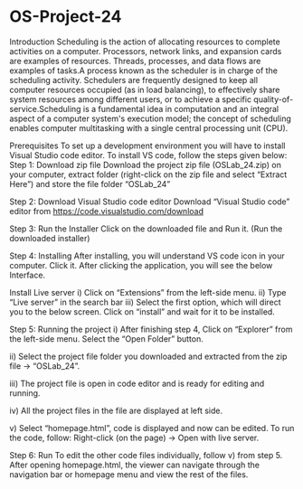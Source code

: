 # OS-Project-24

Introduction
Scheduling is the action of allocating resources to complete activities on a computer. Processors, network links, and expansion cards are examples of resources. Threads, processes, and data flows are examples of tasks.A process known as the scheduler is in charge of the scheduling activity. Schedulers are frequently designed to keep all computer resources occupied (as in load balancing), to effectively share system resources among different users, or to achieve a specific quality-of-service.Scheduling is a fundamental idea in computation and an integral aspect of a computer system's execution model; the concept of scheduling enables computer multitasking with a single central processing unit (CPU).

Prerequisites
To set up a development environment you will have to install Visual Studio code editor. To install VS code, follow the steps given below: 
Step 1: Download zip file Download the project zip file (OSLab_24.zip) on your computer, extract folder (right-click on the zip file and select “Extract Here”) and store the file folder “OSLab_24”

Step 2: Download Visual Studio code editor
Download “Visual Studio code” editor from
 https://code.visualstudio.com/download

Step 3: Run the Installer
Click on the downloaded file and Run it. (Run the downloaded installer)

Step 4: Installing
After installing, you will understand VS code icon in your computer.
Click it. After clicking the application, you will see the below Interface.




Install Live server
i)	Click on “Extensions” from the left-side menu.
ii)	Type “Live server” in the search bar
iii)	Select the first option, which will direct you to the below screen. Click on “install” and wait for it to be installed.

Step 5: Running the project
i) After finishing step 4, Click on “Explorer” from the left-side menu.
Select the “Open Folder” button.

ii) Select the project file folder you downloaded and extracted from the
zip file -> “OSLab_24”.

iii) The project file is open in code editor and is ready for editing and
running.

iv) All the project files in the file are displayed at left side.

v) Select “homepage.html”, code is displayed and now can be edited.
To run the code, follow:
Right-click (on the page) -> Open with live server.

Step 6: Run
To edit the other code files individually, follow v) from step 5.
After opening homepage.html, the viewer can navigate through the navigation
bar or homepage menu and view the rest of the files.

